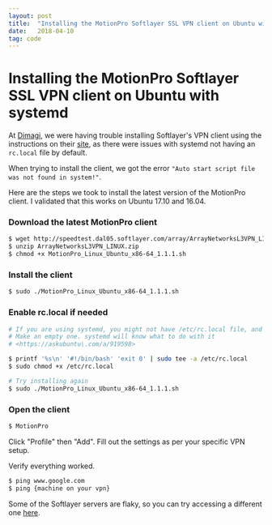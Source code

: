 ```yaml
---
layout: post
title:  "Installing the MotionPro Softlayer SSL VPN client on Ubuntu with systemd"
date:   2018-04-10
tag: code
---
```


# Installing the MotionPro Softlayer SSL VPN client on Ubuntu with systemd

At [Dimagi](https://www.dimagi.com), we were having trouble installing Softlayer's VPN client using the instructions on their [site](https://knowledgelayer.softlayer.com/procedure/ssl-vpn-linux), as there were issues with systemd not having an `rc.local` file by default. 

When trying to install the client, we got the error `"Auto start script file was not found in system!"`.

Here are the steps we took to install the latest version of the MotionPro client. I validated that this works on Ubuntu 17.10 and 16.04.

### Download the latest MotionPro client
```sh
$ wget http://speedtest.dal05.softlayer.com/array/ArrayNetworksL3VPN_LINUX.zip
$ unzip ArrayNetworksL3VPN_LINUX.zip
$ chmod +x MotionPro_Linux_Ubuntu_x86-64_1.1.1.sh
```

### Install the client
```sh
$ sudo ./MotionPro_Linux_Ubuntu_x86-64_1.1.1.sh
```

### Enable rc.local if needed
```sh
# If you are using systemd, you might not have /etc/rc.local file, and you will get an error that says "Auto start script file was not found in system!"
# Make an empty one. systemd will know what to do with it
# <https://askubuntu\.com/a/919598>

$ printf '%s\n' '#!/bin/bash' 'exit 0' | sudo tee -a /etc/rc.local
$ sudo chmod +x /etc/rc.local

# Try installing again
$ sudo ./MotionPro_Linux_Ubuntu_x86-64_1.1.1.sh
```

### Open the client
```sh
$ MotionPro
```

Click "Profile" then "Add".
Fill out the settings as per your specific VPN setup.

Verify everything worked.

```sh
$ ping www.google.com
$ ping {machine on your vpn}
```

Some of the Softlayer servers are flaky, so you can try accessing a different one [here](https://www.softlayer.com/VPN-Access).
